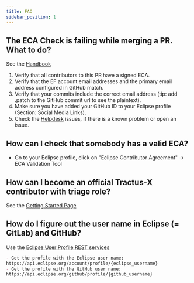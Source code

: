 ```yaml
---
title: FAQ
sidebar_position: 1
---
```


## The ECA Check is failing while merging a PR. What to do?

See the [Handbook](https://www.eclipse.org/projects/handbook/#resources-github)

1. Verify that all contributors to this PR have a signed ECA.
1. Verify that the EF account email addresses and the primary email address configured in GitHub match.
1. Verify that your commits include the correct email address (tip: add .patch to the GitHub commit url to see the plaintext).
1. Make sure you have added your GitHub ID to your Eclipse profile (Section: Social Media Links).
1. Check the [Helpdesk](https://gitlab.eclipse.org/eclipsefdn/helpdesk/-/issues/?sort=created_date&state=opened) issues, if there is a known problem or open an issue.

## How can I check that somebody has a valid ECA?

- Go to your Eclipse profile, click on "Eclipse Contributor Agreement" -> ECA Validation Tool

## How can I become an official Tractus-X contributor with triage role?

See the [Getting Started Page](getting-started.md#extended-contributor-permissions)

## How do I figure out the user name in Eclipse (= GitLab) and GitHub?

Use the [Eclipse User Profile REST services](https://webdev.eclipse.org/docs/api/eclipsefdn-profile-api/#tag/User-Profile)

```md
- Get the profile with the Eclipse user name:
https://api.eclipse.org/account/profile/{eclipse_username}
- Get the profile with the GitHub user name:
https://api.eclipse.org/github/profile/{github_username}
```
